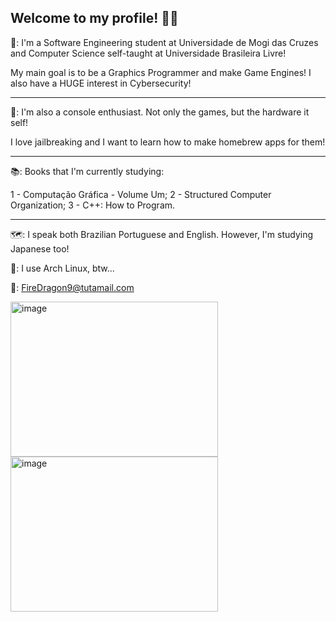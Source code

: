 ## Welcome to my profile! 🐉🔥

🐉: I'm a Software Engineering student at Universidade de Mogi das Cruzes and Computer Science self-taught at Universidade Brasileira Livre!

  My main goal is to be a Graphics Programmer and make Game Engines!
  I also have a HUGE interest in Cybersecurity!

--------------------------------------------------------------------------------------------------------------------------------------

👾: I'm also a console enthusiast. Not only the games, but the hardware it self!

  I love jailbreaking and I want to learn how to make homebrew apps for them!

--------------------------------------------------------------------------------------------------------------------------------------

📚: Books that I'm currently studying:

  1 - Computação Gráfica - Volume Um;
  2 - Structured Computer Organization;
  3 - C++: How to Program.

--------------------------------------------------------------------------------------------------------------------------------------

🗺️: I speak both Brazilian Portuguese and English. However, I'm studying Japanese too!

🐧: I use Arch Linux, btw... 

📧: FireDragon9@tutamail.com

<img width="332" height="248" alt="image" src="https://github.com/user-attachments/assets/eff0ec8c-09d3-4b93-bc48-28995c0ba154" /> <img width="332" height="248" alt="image" src="https://github.com/user-attachments/assets/669a92c0-fbe5-48bf-947b-a95e93cf1cf3" />



<!--
**FireDragon9/FireDragon9** is a ✨ _special_ ✨ repository because its `README.md` (this file) appears on your GitHub profile.

Here are some ideas to get you started:

- 🔭 I’m currently working on ...
- 🌱 I’m currently learning ...
- 👯 I’m looking to collaborate on ...
- 🤔 I’m looking for help with ...
- 💬 Ask me about ...
- 📫 How to reach me: ...
- 😄 Pronouns: ...
- ⚡ Fun fact: ...
-->
